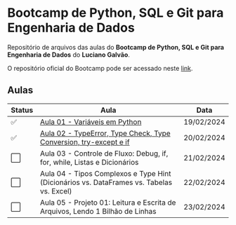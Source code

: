 # Bootcamp de Python, SQL e Git para Engenharia de Dados

Repositório de arquivos das aulas do **Bootcamp de Python, SQL e Git para Engenharia de Dados** do **Luciano Galvão**.

O repositório oficial do Bootcamp pode ser acessado neste [link](https://github.com/lvgalvao/data-engineering-roadmap/tree/main/bootcamp).

## Aulas

| Status  | Aula                                                                                                                               | Data       |
| ------- | ---------------------------------------------------------------------------------------------------------------------------------- | ---------- |
| ✅      | [Aula 01 - Variáveis em Python](https://github.com/kaiodt/bootcamp-data-eng/tree/main/aula_01)                                     | 19/02/2024 |
| ✅      | [Aula 02 - TypeError, Type Check, Type Conversion, try-except e if](https://github.com/kaiodt/bootcamp-data-eng/tree/main/aula_02) | 20/02/2024 |
| ⬜      | Aula 03 - Controle de Fluxo: Debug, if, for, while, Listas e Dicionários                                                           | 21/02/2024 |
| ⬜      | Aula 04 - Tipos Complexos e Type Hint (Dicionários vs. DataFrames vs. Tabelas vs. Excel)                                           | 22/02/2024 |
| ⬜      | Aula 05 - Projeto 01: Leitura e Escrita de Arquivos, Lendo 1 Bilhão de Linhas                                                      | 23/02/2024 |

